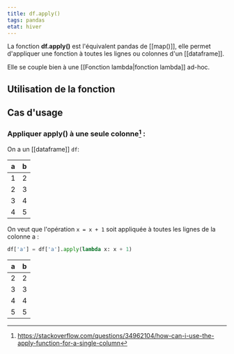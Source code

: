 ```yaml
---
title: df.apply()
tags: pandas
etat: hiver
---
```


La fonction **df.apply()** est l'équivalent pandas de [[map()]], elle permet d'appliquer une fonction à toutes les lignes ou colonnes d'un [[dataframe]].

Elle se couple bien à une [[Fonction lambda\|fonction lambda]] ad-hoc.

## Utilisation de la fonction

## Cas d'usage

### Appliquer apply() à une seule colonne[^1] :

[^1]: https://stackoverflow.com/questions/34962104/how-can-i-use-the-apply-function-for-a-single-column

On a un [[dataframe]] `df`:

a|b|
-|-|
1|2|
2|3|
3|4|
4|5|

On veut que l'opération `x = x + 1` soit appliquée à toutes les lignes de la colonne a :

```python
df['a'] = df['a'].apply(lambda x: x + 1)
````

a|b
-|-
2|2
3|3
4|4
5|5

